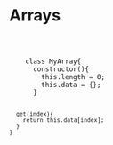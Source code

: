 # Arrays

<!-- create our own custom array -->

<code>
  <pre>
    class MyArray{
      constructor(){
        this.length = 0;
        this.data = {};
      }
      
      get(index){
        return this.data[index];
      }
    }
  </pre>  
</code>  